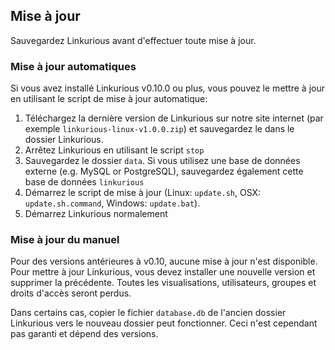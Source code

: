 ## Mise à jour

<div class="alert alert-danger">
    Sauvegardez Linkurious avant d'effectuer toute mise à jour.
</div>

### Mise à jour automatiques 

Si vous avez installé Linkurious v0.10.0 ou plus, vous pouvez le mettre à jour en utilisant le script de mise à jour automatique:


1. Téléchargez la dernière version de Linkurious sur notre site internet (par exemple `linkurious-linux-v1.0.0.zip`) et sauvegardez le dans le dossier Linkurious.
2. Arrêtez Linkurious en utilisant le script `stop` 
3. Sauvegardez le dossier `data`. Si vous utilisez une base de données externe (e.g. MySQL or PostgreSQL), sauvegardez également cette base de données `linkurious` 
4. Démarrez le script de mise à jour (Linux: `update.sh`, OSX: `update.sh.command`, Windows: `update.bat`).
5. Démarrez Linkurious normalement

### Mise à jour du manuel 

Pour des versions antérieures à v0.10, aucune mise à jour n'est disponible. Pour mettre à jour Linkurious, vous devez installer une nouvelle version et supprimer la précédente. Toutes les visualisations, utilisateurs, groupes et droits d'accès seront perdus.

Dans certains cas, copier le fichier `database.db` de l'ancien dossier Linkurious vers le nouveau dossier peut fonctionner. Ceci n'est cependant pas garanti et dépend des versions.

